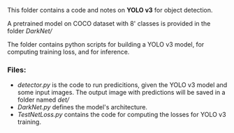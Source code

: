 This folder contains a code and notes on **YOLO v3** for object detection.

A pretrained model on COCO dataset with 8' classes is provided in the folder *DarkNet/*

The folder contains python scripts for building a YOLO v3 model, for computing training loss, and for inference.

### Files:

- *detector.py* is the code to run predicitions, given the YOLO v3 model and some input images. The output image with predictions will be saved in a folder named *det/*
- *DarkNet.py* defines the model's architecture.
- *TestNetLoss.py* contains the code for computing the losses for YOLO v3 training.
 
